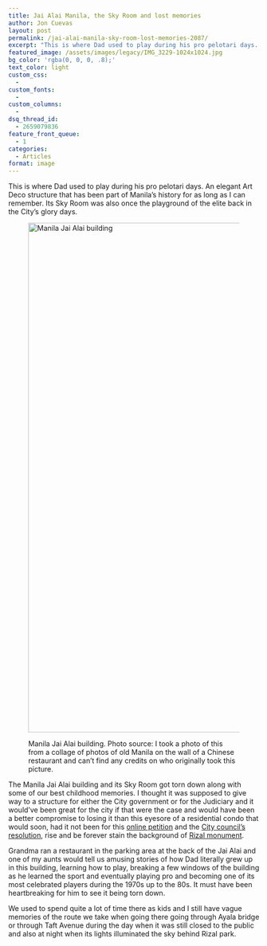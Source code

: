 ```yaml
---
title: Jai Alai Manila, the Sky Room and lost memories
author: Jon Cuevas
layout: post
permalink: /jai-alai-manila-sky-room-lost-memories-2087/
excerpt: "This is where Dad used to play during his pro pelotari days. An elegant Art Deco structure that has been part of Manila's history for as long as I can remember. Its Sky Room was also once the playground of the elite back in the City's glory days."
featured_image: /assets/images/legacy/IMG_3229-1024x1024.jpg
bg_color: 'rgba(0, 0, 0, .8);'
text_color: light
custom_css:
  - 
custom_fonts:
  - 
custom_columns:
  - 
dsq_thread_id:
  - 2659079836
feature_front_queue:
  - 1
categories:
  - Articles
format: image
---
```

This is where Dad used to play during his pro pelotari days. An elegant Art Deco structure that has been part of Manila&#8217;s history for as long as I can remember. Its Sky Room was also once the playground of the elite back in the City&#8217;s glory days.<figure class="figure aligncenter">

<img src="{{ site.baseurl }}/assets/images/legacy/v5/IMG_3229-1024x1024.jpg" alt="Manila Jai Alai building" width="1024" height="1024" /><figcaption>Manila Jai Alai building. Photo source: I took a photo of this from a collage of photos of old Manila on the wall of a Chinese restaurant and can&#8217;t find any credits on who originally took this picture.</figcaption></figure> 
The Manila Jai Alai building and its Sky Room got torn down along with some of our best childhood memories. I thought it was supposed to give way to a structure for either the City government or for the Judiciary and it would&#8217;ve been great for the city if that were the case and would have been a better compromise to losing it than this eyesore of a residential condo that would soon, had it not been for this [online petition][1] and the [City council&#8217;s resolution][2], rise and be forever stain the background of [Rizal monument][3].

Grandma ran a restaurant in the parking area at the back of the Jai Alai and one of my aunts would tell us amusing stories of how Dad literally grew up in this building, learning how to play, breaking a few windows of the building as he learned the sport and eventually playing pro and becoming one of its most celebrated players during the 1970s up to the 80s. It must have been heartbreaking for him to see it being torn down.

We used to spend quite a lot of time there as kids and I still have vague memories of the route we take when going there going through Ayala bridge or through Taft Avenue during the day when it was still closed to the public and also at night when its lights illuminated the sky behind Rizal park.

&nbsp;

&nbsp;

&nbsp;

 [1]: http://www.change.org/ph/mga-petisyon/mayor-joseph-ejercito-estrada-suspend-the-building-permit-of-torre-de-manila
 [2]: http://www.interaksyon.com/article/75755/manila-council-suspends-permit-for-torre-de-manila-which-will-block-view-of-rizal-monument
 [3]: http://www.gov.ph/rizal-monument